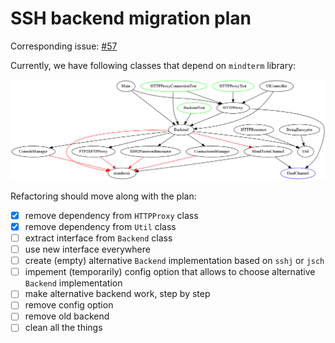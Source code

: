 SSH backend migration plan
===

Corresponding issue: [#57](https://github.com/apatrushev/ServerAccess/issues/57)

Currently, we have following classes that depend on `mindterm` library:

![diagram](mindterm.png)

Refactoring should move along with the plan:

 - [x] remove dependency from `HTTPProxy` class
 - [x] remove dependency from `Util` class
 - [ ] extract interface from `Backend` class
 - [ ] use new interface everywhere
 - [ ] create (empty) alternative `Backend` implementation based on `sshj` or `jsch`
 - [ ] impement (temporarily) config option that allows to choose alternative `Backend` implementation
 - [ ] make alternative backend work, step by step
 - [ ] remove config option
 - [ ] remove old backend
 - [ ] clean all the things
